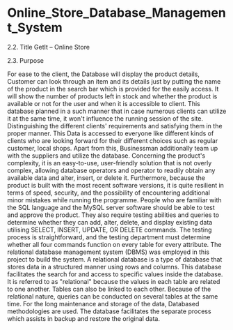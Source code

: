 # Online_Store_Database_Management_System
2.2. Title
GetIt – Online Store

2.3. Purpose

For ease to the client, the Database will display the product details, Customer can look
through an item and its details just by putting the name of the product in the search bar
which is provided for the easily access. It will show the number of products left in stock
and whether the product is available or not for the user and when it is accessible to client.
This database planned in a such manner that in case numerous clients can utilize it at the
same time, it won't influence the running session of the site. Distinguishing the different
clients' requirements and satisfying them in the proper manner.
This Data is accessed to everyone like different kinds of clients who are looking forward
for their different choices such as regular customer, local shops. Apart from this,
Businessman additionally team up with the suppliers and utilize the database.
Concerning the product's complexity, it is an easy-to-use, user-friendly solution that is not
overly complex, allowing database operators and operator to readily obtain any available
data and alter, insert, or delete it. Furthermore, because the product is built with the most
recent software versions, it is quite resilient in terms of speed, security, and the possibility
of encountering additional minor mistakes while running the programme.
People who are familiar with the SQL language and the MySQL server software should
be able to test and approve the product. They also require testing abilities and queries to
determine whether they can add, alter, delete, and display existing data utilising SELECT,
INSERT, UPDATE, OR DELETE commands. The testing process is straightforward, and
the testing department must determine whether all four commands function on every
table for every attribute.
The relational database management system (DBMS) was employed in this project to build
the system. A relational database is a type of database that stores data in a structured
manner using rows and columns. This database facilitates the search for and access to
specific values inside the database. It is referred to as "relational" because the values in
each table are related to one another. Tables can also be linked to each other. Because of
the relational nature, queries can be conducted on several tables at the same time. For the
long maintenance and storage of the data, Databased methodologies are used. The database facilitates the separate process which assists in backup and restore the original data.
